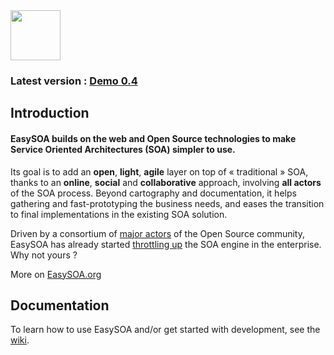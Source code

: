 <img src="https://github.com/easysoa/EasySOA/wiki/logo.png" height="80" />

### Latest version : <a href="http://www.easysoa.org/welcome/download/">Demo 0.4</a>

## Introduction

#### EasySOA builds on the web and Open Source technologies to make Service Oriented Architectures (SOA) simpler to use.

Its goal is to add an **open**, **light**, **agile** layer on top of « traditional » SOA, thanks to an **online**, **social** and **collaborative** approach, involving **all actors** of the SOA process. Beyond cartography and documentation, it helps gathering and fast-prototyping the business needs, and eases the transition to final implementations in the existing SOA solution.

Driven by a consortium of [major actors](http://www.easysoa.org/welcome/easysoa-consortium/) of the Open Source community, EasySOA has already started [throttling up](http://www.easysoa.org/welcome/partner-entreprises/) the SOA engine in the enterprise. Why not yours ?

More on [EasySOA.org](http://www.easysoa.org)

## Documentation

To learn how to use EasySOA and/or get started with development, see the [wiki](https://github.com/easysoa/EasySOA/wiki).
